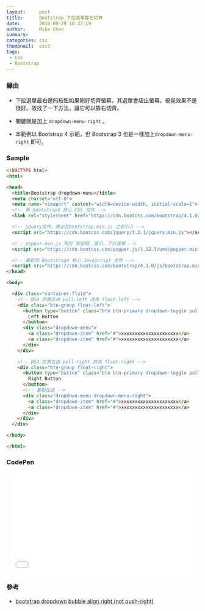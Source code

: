 ```yaml
---
layout:     post
title:      Bootstrap 下拉選單靠右切齊
date:       2018-09-29 10:37:19
author:     Mike Chen
summary:    
categories: css
thumbnail:  css3
tags:
 - css
 - Bootstrap
---
```


### 緣由

* 下拉選單最右邊的按鈕如果剛好切齊螢幕，其選單會超出螢幕，視覺效果不是很好。故找了一下方法，讓它可以靠右切齊。

* 關鍵就是加上 `dropdown-menu-right` 。

* 本範例以 Bootstrap 4 示範，但 Bootstrap 3 也是一樣加上`dropdown-menu-right` 即可。

### Sample

```html
<!DOCTYPE html>
<html>

<head>
  <title>Bootstrap dropdown-menu</title>
  <meta charset="utf-8">
  <meta name="viewport" content="width=device-width, initial-scale=1">
  <!-- 新 Bootstrap4 核心 CSS 文件 -->
  <link rel="stylesheet" href="https://cdn.bootcss.com/bootstrap/4.1.0/css/bootstrap.min.css">

  <!-- jQuery文件。務必在bootstrap.min.js 之前引入 -->
  <script src="https://cdn.bootcss.com/jquery/3.2.1/jquery.min.js"></script>

  <!-- popper.min.js 用於 對話框、提示、下拉選單 -->
  <script src="https://cdn.bootcss.com/popper.js/1.12.5/umd/popper.min.js"></script>

  <!-- 最新的 Bootstrap4 核心 JavaScript 文件 -->
  <script src="https://cdn.bootcss.com/bootstrap/4.1.0/js/bootstrap.min.js"></script>
</head>

<body>

  <div class="container-fluid">
    <!-- BS4 的靠左由 pull-left 改為 float-left -->
    <div class="btn-group float-left">
      <button type="button" class="btn btn-primary dropdown-toggle pull-right" data-toggle="dropdown">
        Left Button
      </button>
      <div class="dropdown-menu">
        <a class="dropdown-item" href="#">xxxxxxxxxxxxxxxxxxxxx</a>
        <a class="dropdown-item" href="#">xxxxxxxxxxxxxxxxxxxxx</a>
      </div>
    </div>

    <!-- BS4 的靠右由 pull-right 改為 float-right -->
    <div class="btn-group float-right">
      <button type="button" class="btn btn-primary dropdown-toggle pull-right" data-toggle="dropdown">
        Right Button
      </button>
      <!-- 重點在這 -->
      <div class="dropdown-menu dropdown-menu-right">
        <a class="dropdown-item" href="#">xxxxxxxxxxxxxxxxxxxxx</a>
        <a class="dropdown-item" href="#">xxxxxxxxxxxxxxxxxxxxx</a>
      </div>
    </div>
  </div>

</body>

</html>
```


### CodePen

<div class="iframe-rwd">
  <iframe height='265' scrolling='no' title='Bootstrap 下拉選單靠右切齊' src='//codepen.io/mikechen2017/embed/LgYyBb/?height=265&theme-id=0&default-tab=html,result&embed-version=2' frameborder='no' allowtransparency='true' allowfullscreen='true' style='width: 100%;'>See the Pen <a href='https://codepen.io/mikechen2017/pen/LgYyBb/'>Bootstrap 下拉選單靠右切齊</a> by Mike Chen (<a href='https://codepen.io/mikechen2017'>@mikechen2017</a>) on <a href='https://codepen.io'>CodePen</a>.
  </iframe>
</div>

### 參考

* [bootstrap dropdown bubble align right (not push-right)](https://stackoverflow.com/questions/18892351/bootstrap-dropdown-bubble-align-right-not-push-right)